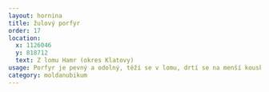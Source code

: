 ```yaml
---
layout: hornina
title: žulový porfyr
order: 17
location:
  x: 1126046
  y: 818712
  text: Z lomu Hamr (okres Klatovy)
usage: Porfyr je pevný a odolný, těží se v lomu, drtí se na menší kousky, které se pak třídí podle velikosti. Přidává se do betonových a asfaltových směsí pro stavební účely. Dal by se využít i pro výrobu dlažebních kostek.
category: moldanubikum
---
```


